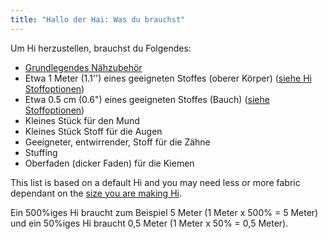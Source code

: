 ```yaml
---
title: "Hallo der Hai: Was du brauchst"
---
```


Um Hi herzustellen, brauchst du Folgendes:

- [Grundlegendes Nähzubehör](/docs/sewing/basic-sewing-supplies)
- Etwa 1 Meter (1.1'') eines geeigneten Stoffes (oberer Körper) ([siehe Hi Stoffoptionen](/docs/designs/hi/fabric/))
- Etwa 0.5 cm (0.6") eines geeigneten Stoffes (Bauch) ([siehe Stoffoptionen](/docs/designs/hi/fabric/))
- Kleines Stück für den Mund
- Kleines Stück Stoff für die Augen
- Geeigneter, entwirrender, Stoff für die Zähne
- Stuffing
- Oberfaden (dicker Faden) für die Kiemen

<Note>

This list is based on a default Hi and you may need less or more fabric dependant on the [size you are making Hi](/docs/designs/hi/options/size/).

Ein 500%iges Hi braucht zum Beispiel 5 Meter (1 Meter x 500% = 5 Meter) und ein 50%iges Hi braucht 0,5 Meter (1 Meter x 50% = 0,5 Meter).

</Note>
